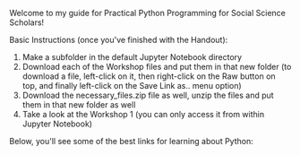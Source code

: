 Welcome to my guide for Practical Python Programming for Social Science Scholars!

Basic Instructions (once you've finished with the Handout):
1. Make a subfolder in the default Jupyter Notebook directory
2. Download each of the Workshop files and put them in that new folder (to download a file, left-click on it, then right-click on the Raw button on top, and finally left-click on the Save Link as.. menu option)
3. Download the necessary_files.zip file as well, unzip the files and put them in that new folder as well
4. Take a look at the Workshop 1 (you can only access it from within Jupyter Notebook)

Below, you'll see some of the best links for learning about Python:
